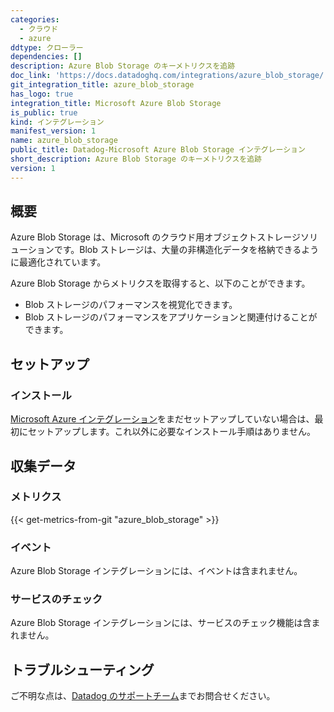 ```yaml
---
categories:
  - クラウド
  - azure
ddtype: クローラー
dependencies: []
description: Azure Blob Storage のキーメトリクスを追跡
doc_link: 'https://docs.datadoghq.com/integrations/azure_blob_storage/'
git_integration_title: azure_blob_storage
has_logo: true
integration_title: Microsoft Azure Blob Storage
is_public: true
kind: インテグレーション
manifest_version: 1
name: azure_blob_storage
public_title: Datadog-Microsoft Azure Blob Storage インテグレーション
short_description: Azure Blob Storage のキーメトリクスを追跡
version: 1
---
```

## 概要
Azure Blob Storage は、Microsoft のクラウド用オブジェクトストレージソリューションです。Blob ストレージは、大量の非構造化データを格納できるように最適化されています。

Azure Blob Storage からメトリクスを取得すると、以下のことができます。

* Blob ストレージのパフォーマンスを視覚化できます。
* Blob ストレージのパフォーマンスをアプリケーションと関連付けることができます。

## セットアップ
### インストール

[Microsoft Azure インテグレーション][1]をまだセットアップしていない場合は、最初にセットアップします。これ以外に必要なインストール手順はありません。

## 収集データ
### メトリクス
{{< get-metrics-from-git "azure_blob_storage" >}}


### イベント
Azure Blob Storage インテグレーションには、イベントは含まれません。

### サービスのチェック
Azure Blob Storage インテグレーションには、サービスのチェック機能は含まれません。

## トラブルシューティング
ご不明な点は、[Datadog のサポートチーム][3]までお問合せください。

[1]: https://docs.datadoghq.com/ja/integrations/azure
[2]: https://github.com/DataDog/dogweb/blob/prod/integration/azure_blob_storage/azure_blob_storage_metadata.csv
[3]: https://docs.datadoghq.com/ja/help


